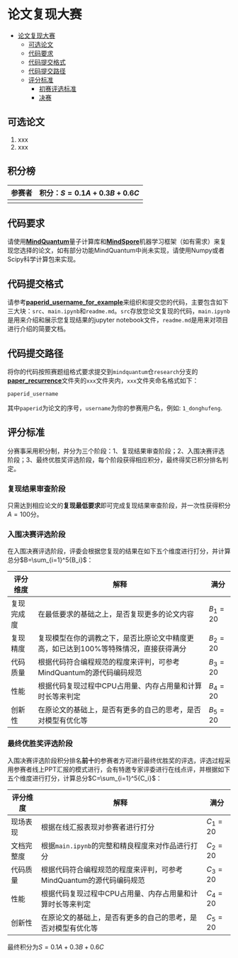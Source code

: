 # 论文复现大赛

- [论文复现大赛](#论文复现大赛)
  - [可选论文](#可选论文)
  - [代码要求](#代码要求)
  - [代码提交格式](#代码提交格式)
  - [代码提交路径](#代码提交路径)
  - [评分标准](#评分标准)
    - [初赛评选标准](#初赛评选标准)
    - [决赛](#决赛)

## 可选论文

1. xxx
2. xxx

## 积分榜

|参赛者|积分：$S=0.1A+0.3B+0.6C$|
|-|-|
|||

## 代码要求

请使用[**MindQuantum**](https://gitee.com/mindspore/mindquantum)量子计算库和[**MindSpore**](https://www.mindspore.cn/install)机器学习框架（如有需求）来复现您选择的论文，如有部分功能MindQuantum中尚未实现，请使用Numpy或者Scipy科学计算包来实现。

## 代码提交格式

请参考[**paperid_username_for_example**](https://gitee.com/mindspore/mindquantum/tree/research/paper_recurrence/paperid_username_for_example)来组织和提交您的代码，主要包含如下三大块：`src`、`main.ipynb`和`readme.md`。`src`存放您论文复现的代码，`main.ipynb`是用来介绍和展示您复现结果的jupyter notebook文件，`readme.md`是用来对项目进行介绍的简要文档。

## 代码提交路径

将你的代码按照赛题组格式要求提交到`mindquantum`仓`research`分支的[**paper_recurrence**](https://gitee.com/mindspore/mindquantum/tree/research/paper_recurrence)文件夹的`xxx`文件夹内，`xxx`文件夹命名格式如下：

`paperid_username`

其中`paperid`为论文的序号，`username`为你的参赛用户名，例如: `1_donghufeng`.

## 评分标准

分赛事采用积分制，并分为三个阶段：1、复现结果审查阶段；2、入围决赛评选阶段；3、最终优胜奖评选阶段，每个阶段获得相应积分，最终得奖已积分排名判定。

### 复现结果审查阶段

只需达到相应论文的**复现最低要求**即可完成复现结果审查阶段，并一次性获得积分$A=100$分。

### 入围决赛评选阶段

在入围决赛评选阶段，评委会根据您复现的结果在如下五个维度进行打分，并计算总分$B=\sum_{i=1}^5{B_i}$：

|评分维度|解释|满分|
|-|-|-|
|复现完成度|在最低要求的基础之上，是否复现更多的论文内容|$B_1=20$|
|复现精度|复现模型在你的调教之下，是否比原论文中精度更高，如已达到100%等特殊情况，直接获得满分|$B_2=20$|
|代码质量|根据代码符合编程规范的程度来评判，可参考MindQuantum的源代码编码规范|$B_3=20$|
|性能|根据代码复现过程中CPU占用量、内存占用量和计算时长等来判定|$B_4=20$|
|创新性|在原论文的基础上，是否有更多的自己的思考，是否对模型有优化等|$B_5=20$|

### 最终优胜奖评选阶段

入围决赛评选阶段积分排名**前十**的参赛者方可进行最终优胜奖的评选，评选过程采用参赛者线上PPT汇报的模式进行，会有特邀专家评委进行在线点评，并根据如下五个维度进行打分，计算总分$C=\sum_{i=1}^5{C_i}$：

|评分维度|解释|满分|
|-|-|-|
|现场表现|根据在线汇报表现对参赛者进行打分|$C_1=20$|
|文档完整度|根据`main.ipynb`的完整和精良程度来对作品进行打分|$C_2=20$|
|代码质量|根据代码符合编程规范的程度来评判，可参考MindQuantum的源代码编码规范|$C_3=20$|
|性能|根据代码复现过程中CPU占用量、内存占用量和计算时长等来判定|$C_4=20$|
|创新性|在原论文的基础上，是否有更多的自己的思考，是否对模型有优化等|$C_5=20$|

最终积分为$S=0.1A+0.3B+0.6C$